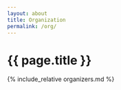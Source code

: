 ```yaml
---
layout: about
title: Organization
permalink: /org/
---
```


# {{ page.title }}

{% include_relative organizers.md %}